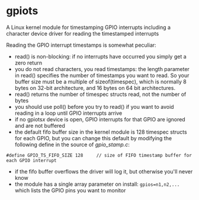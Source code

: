 # gpiots

A Linux kernel module for timestamping GPIO interrupts
including a character device driver for reading the timestamped interrupts

Reading the GPIO interrupt timestamps is somewhat peculiar:

- read() is non-blocking: if no interrupts have occurred you simply get a zero return
- you do not read characters, you read timestamps: the length parameter in read() specifies the number of timestamps you want to read. So your buffer size must be a multiple of sizeof(timespec), which is normally 8 bytes on 32-bit architecture, and 16 bytes on 64 bit architectures.
- read() returns the number of timespec structs read, not the number of bytes
- you should use poll() before you try to read() if you want to avoid reading in a loop until GPIO interrupts arrive
- if no gpiots*x* device is open, GPIO interrupts for that GPIO are ignored and are not buffered
- the default fifo buffer size in the kernel module is 128 timespec structs for each GPIO, but you can change this default by modifying the following define in the source of *gpio_stamp.c*:

`
#define GPIO_TS_FIFO_SIZE 128     // size of FIFO timestamp buffer for each GPIO interrupt 
`

- if the fifo buffer overflows the driver will log it, but otherwise you'll never know
- the module has a single array parameter on install: `gpios=n1,n2,...` which lists the GPIO pins you want to monitor


